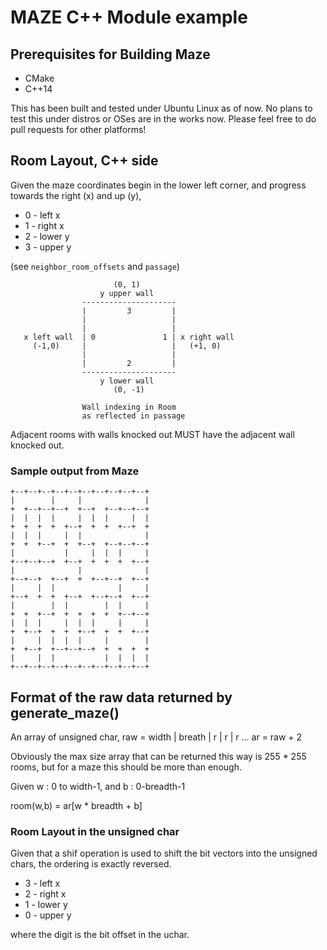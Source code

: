 # MAZE C++ Module example

## Prerequisites for Building Maze
* CMake
* C++14

This has been built and tested under Ubuntu Linux as of now.
No plans to test this under distros or OSes are in the works now.
Please feel free to do pull requests for other platforms!

## Room Layout, C++ side
Given the maze coordinates begin in the lower left
corner, and progress towards the right (x) and up (y),
    
* 0 - left  x
* 1 - right x
* 2 - lower y
* 3 - upper y

(see `neighbor_room_offsets` and `passage`)


                           (0, 1)
                        y upper wall
                    ---------------------
                    |         3         |
                    |                   |
                    |                   |
       x left wall  | 0               1 | x right wall
         (-1,0)     |                   |   (+1, 0)
                    |                   |
                    |         2         |
                    ---------------------
                        y lower wall
                           (0, -1)

                    Wall indexing in Room
                    as reflected in passage

Adjacent rooms with walls knocked out MUST have
the adjacent wall knocked out.

### Sample output from Maze
    +--+--+--+--+--+--+--+--+--+--+
    |        |     |              |
    +  +--+--+--+  +--+  +--+--+--+
    |  |  |  |     |  |  |     |  |
    +  +  +  +  +--+  +  +  +--+  +
    |  |  |     |  |              |
    +  +  +--+  +  +--+  +--+--+--+
    |           |     |  |  |     |
    +--+--+--+  +--+  +  +  +  +--+
    |              |              |
    +--+--+  +--+  +  +--+--+  +--+
    |     |  |              |     |
    +--+  +  +  +--+  +--+--+  +--+
    |        |  |        |  |     |
    +  +  +--+  +  +  +  +  +--+--+
    |  |  |     |  |  |     |     |
    +  +--+  +  +  +--+  +  +  +--+
    |     |  |  |  |     |        |
    +  +--+  +--+--+--+  +  +  +  +
    |     |  |           |  |  |  |
    +--+--+--+--+--+--+--+--+--+--+

## Format of the raw data returned by generate_maze()

An array of unsigned char,
 raw = width | breath | r | r | r ...
 ar = raw + 2
 
Obviously the max size array that can be returned
this way is 255 * 255 rooms, but for a maze this should
be more than enough.

Given w : 0 to width-1, and b : 0-breadth-1

room(w,b) = ar[w * breadth + b]

### Room Layout in the unsigned char
Given that a shif operation is used to shift the
bit vectors into the unsigned chars, the ordering
is exactly reversed.

* 3 - left  x
* 2 - right x
* 1 - lower y
* 0 - upper y

where the digit is the bit offset in the uchar.
